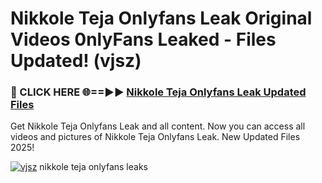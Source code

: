 # Nikkole Teja Onlyfans Leak Original Videos 0nlyFans Leaked - Files Updated! (vjsz)

<h3>🔴 CLICK HERE 🌐==►► <a href="https://best4dudes.click/HH4t6V" rel="nofollow">Nikkole Teja Onlyfans Leak Updated Files</a></h3>

Get Nikkole Teja Onlyfans Leak and all content. Now you can access all videos and pictures of Nikkole Teja Onlyfans Leak. New Updated Files 2025!

[![vjsz](https://github.com/user-attachments/assets/8c521d6e-e6e3-4a75-9320-d58ab9d79d5b)](https://best4dudes.click/HH4t6V)
nikkole teja onlyfans leaks